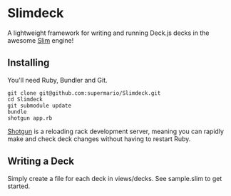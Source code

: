 # Slimdeck

A lightweight framework for writing and running Deck.js decks in the awesome [Slim](http://slim-lang.com/) engine!

## Installing

You'll need Ruby, Bundler and Git.

```
git clone git@github.com:supermario/Slimdeck.git
cd Slimdeck
git submodule update
bundle
shotgun app.rb
```

[Shotgun](https://www.ruby-toolbox.com/projects/shotgun) is a reloading rack development server, meaning you can rapidly make and check deck changes without having to restart Ruby.

## Writing a Deck

Simply create a file for each deck in views/decks. See sample.slim to get started.
